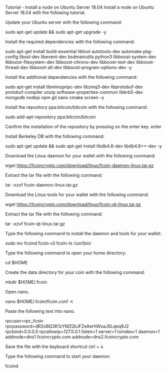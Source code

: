 Tutorial - Install a node on Ubuntu Server 18.04
Install a node on Ubuntu Server 18.04 with the following tutorial.

Update your Ubuntu server with the following command:

sudo apt-get update && sudo apt-get upgrade -y

Install the required dependencies with the following command:

sudo apt-get install build-essential libtool autotools-dev automake pkg-config libssl-dev libevent-dev bsdmainutils python3 libboost-system-dev libboost-filesystem-dev libboost-chrono-dev libboost-test-dev libboost-thread-dev libboost-all-dev libboost-program-options-dev -y

Install the additional dependencies with the following command:

sudo apt-get install libminiupnpc-dev libzmq3-dev libprotobuf-dev protobuf-compiler unzip software-properties-common libkrb5-dev mongodb nodejs npm git nano cmake screen -y

Install the repository ppa:bitcoin/bitcoin with the following command:

sudo add-apt-repository ppa:bitcoin/bitcoin

Confirm the installation of the repository by pressing on the enter key. enter

Install Berkeley DB with the following command:

sudo apt-get update && sudo apt-get install libdb4.8-dev libdb4.8++-dev -y

Download the Linux daemon for your wallet with the following command:


wget https://fcoincrypto.com/download/linux/fcoin-daemon-linux.tar.gz

Extract the tar file with the following command:

tar -xzvf fcoin-daemon-linux.tar.gz

Download the Linux tools for your wallet with the following command:

wget https://fcoincrypto.com/download/linux/fcoin-qt-linux.tar.gz

Extract the tar file with the following command:

tar -xzvf fcoin-qt-linux.tar.gz

Type the following command to install the daemon and tools for your wallet:

sudo mv fcoind fcoin-cli fcoin-tx /usr/bin/

Type the following command to open your home directory:

cd $HOME

Create the data directory for your coin with the following command:

mkdir $HOME/.fcoin

Open nano.

nano $HOME/.fcoin/fcoin.conf -t

Paste the following text into nano.

rpcuser=rpc_fcoin
rpcpassword=dR2oBQ3K1zYMZQtJFZeAerhWxaJ5Lqeq9J2
rpcbind=0.0.0.0
rpcallowip=127.0.0.1
listen=1
server=1
txindex=1
daemon=1
addnode=dns1.fcoincrypto.com
addnode=dns2.fcoincrypto.com

Save the file with the keyboard shortcut ctrl + x.

Type the following command to start your daemon:

fcoind